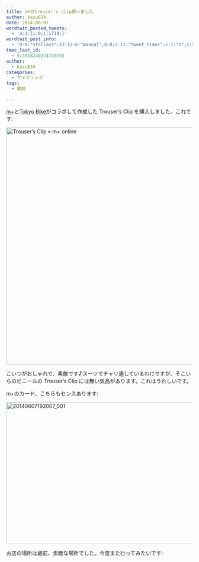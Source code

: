 ```yaml
---
title: m+のtrouser’s clip買いました
author: kazu634
date: 2014-06-07
wordtwit_posted_tweets:
  - 'a:1:{i:0;i:1719;}'
wordtwit_post_info:
  - 'O:8:"stdClass":13:{s:6:"manual";b:0;s:11:"tweet_times";s:1:"1";s:5:"delay";s:1:"0";s:7:"enabled";s:1:"1";s:10:"separation";i:60;s:7:"version";s:3:"3.6";s:14:"tweet_template";b:0;s:6:"status";i:2;s:6:"result";a:0:{}s:13:"tweet_counter";i:2;s:13:"tweet_log_ids";a:1:{i:0;i:1719;}s:9:"hash_tags";a:0:{}s:8:"accounts";a:1:{i:0;s:7:"kazu634";}}'
tmac_last_id:
  - 513518240224776193
author:
  - kazu634
categories:
  - サイクリング
tags:
  - 蔵前

---
```

<a href="http://m-piu.com/catalog/trousers-clip/" onclick="__gaTracker('send', 'event', 'outbound-article', 'http://m-piu.com/catalog/trousers-clip/', 'm+');">m+</a>と<a href="http://www.tokyobike.com/" onclick="__gaTracker('send', 'event', 'outbound-article', 'http://www.tokyobike.com/', 'Tokyo Bike');" title="Tokyo Bike"  target="_blank">Tokyo Bike</a>がコラボして作成した Trouser&#8217;s Clip を購入しました。これです:

<a href="http://m-piu.com/catalog/trousers-clip/" onclick="__gaTracker('send', 'event', 'outbound-article', 'http://m-piu.com/catalog/trousers-clip/', '');" title="Trouser’s Clip « m+ online"  target="_blank"><img class="aligncenter" alt="Trouser’s Clip « m+ online" src="https://farm6.staticflickr.com/5544/14364589392_650490fd08_z.jpg" width="622" height="640" /></a>

こいつがおしゃれで、素敵です♪スーツでチャリ通しているわけですが、そこいらのビニールの Trouser&#8217;s Clip には無い気品があります。これはうれしいです。

m+のカード、こちらもセンスあります:

<a href="https://www.flickr.com/photos/42332031@N02/14364274934" onclick="__gaTracker('send', 'event', 'outbound-article', 'https://www.flickr.com/photos/42332031@N02/14364274934', '');" title="20140607192007_001 by Kazuhiro MUSASHI, on Flickr"><img class="aligncenter" alt="20140607192007_001" src="https://farm3.staticflickr.com/2900/14364274934_910f87455c_z.jpg" width="640" height="383" /></a>

お店の場所は蔵前、素敵な場所でした。今度また行ってみたいです:

<div class="cgmp-centering-container-handle" align="center">
<div class="google-map-placeholder" id="05042b571dab21c846545595109d8751" style="width: 350px; height: 350px;">
<div align="center" style="background:url('http://blog.kazu634.com/wp-content/plugins/comprehensive-google-map-plugin/assets/css/images/loading.gif') no-repeat 0 0 transparent !important; height:100px; width:100px; position: relative; top: 125px !important;">
</div>
</div>
  
<div class="direction-controls-placeholder" id="direction-controls-placeholder-05042b571dab21c846545595109d8751" style="background: white; width: 350px; margin-top: 5px; border: 1px solid #EBEBEB; display: none; padding: 18px 0 9px 0;">
<div class="d_close-wrapper">
<a id="d_close" href="javascript:void(0)"> <img src="http://blog.kazu634.com/wp-content/plugins/comprehensive-google-map-plugin/assets/css/images/transparent.png" class="close" /> </a>
</div>
    
<div style="" id="travel_modes_div" class="dir-tm kd-buttonbar">
<a tabindex="3" class="kd-button kd-button-left selected" href="javascript:void(0)" id="dir_d_btn" title="By car"> <img class="dir-tm-d" src="http://blog.kazu634.com/wp-content/plugins/comprehensive-google-map-plugin/assets/css/images/transparent.png" /> </a> <a tabindex="3" class="kd-button kd-button-right" href="javascript:void(0)" id="dir_w_btn" title="Walking"> <img class="dir-tm-w" src="http://blog.kazu634.com/wp-content/plugins/comprehensive-google-map-plugin/assets/css/images/transparent.png" /> </a>
</div>
    
<div class="dir-clear">
</div>
    
<div id="dir_wps">
<div id="dir_wp_0" class="dir-wp">
<div class="dir-wp-hl">
<div id="dir_m_0" class="dir-m" style="cursor: -moz-grab;">
<div style="width: 24px; height: 24px; overflow: hidden; position: relative;">
<img style="position: absolute; left: 0px; top: -141px; -moz-user-select: none; border: 0px none; padding: 0px; margin: 0px;" src="http://blog.kazu634.com/wp-content/plugins/comprehensive-google-map-plugin/assets/css/images/directions.png" />
</div>
</div>
          
<div class="dir-input">
<div class="kd-input-text-wrp">
<input type="text" maxlength="2048" tabindex="4" value="" name="a_address" id="a_address" title="Start address" class="wp kd-input-text" autocomplete="off" autocorrect="off" />
</div>
</div>
</div>
</div>
      
<div class="dir-rev-wrapper">
<div id="dir_rev" title="Get reverse directions">
<a id="reverse-btn" href="javascript:void(0)" class="kd-button"> <img class="dir-reverse" src="http://blog.kazu634.com/wp-content/plugins/comprehensive-google-map-plugin/assets/css/images/transparent.png" /> </a>
</div>
</div>
      
<div id="dir_wp_1" class="dir-wp">
<div class="dir-wp-hl">
<div id="dir_m_1" class="dir-m" style="cursor: -moz-grab;">
<div style="width: 24px; height: 24px; overflow: hidden; position: relative;">
<img style="position: absolute; left: 0px; top: -72px; -moz-user-select: none; border: 0px none; padding: 0px; margin: 0px;" src="http://blog.kazu634.com/wp-content/plugins/comprehensive-google-map-plugin/assets/css/images/directions.png" />
</div>
</div>
          
<div class="dir-input">
<div class="kd-input-text-wrp">
<input type="text" maxlength="2048" tabindex="4" value="" name="b_address" id="b_address" title="End address" class="wp kd-input-text" autocomplete="off" autocorrect="off" />
</div>
</div>
</div>
</div>
</div>
    
<div id="dir_controls">
<div class="d_links">
<span id="d_options_toggle"> <a id="d_options_show" class="no-wrap" href="javascript:void(0)" style="display: none !important;">Show options</a> <a id="d_options_hide" class="no-wrap" href="javascript:void(0)" style="display: none !important;">Hide options</a> <b><span style="color: blue">Additional options</span></b> </span>
</div>
      
<div id="d_options" style="margin-bottom: 5px; text-align: left;">
<input type="checkbox" tabindex="5" name="05042b571dab21c846545595109d8751_avoid_hway" id="05042b571dab21c846545595109d8751_avoid_hway" /> <label for="05042b571dab21c846545595109d8751_avoid_hway">Avoid highways</label> <input type="checkbox" tabindex="5" name="05042b571dab21c846545595109d8751_avoid_tolls" id="05042b571dab21c846545595109d8751_avoid_tolls" /> <label for="05042b571dab21c846545595109d8751_avoid_tolls">Avoid tolls</label> <input type="radio" name="05042b571dab21c846545595109d8751_travel_mode" id="05042b571dab21c846545595109d8751_radio_km" /> <label for="05042b571dab21c846545595109d8751_radio_km">KM</label> <input type="radio" name="05042b571dab21c846545595109d8751_travel_mode" id="05042b571dab21c846545595109d8751_radio_miles" checked="checked" /> <label for="05042b571dab21c846545595109d8751_radio_miles">Miles</label>
</div>
      
<div class="dir-sub-cntn">
<button tabindex="6" name="btnG" type="submit" id="d_sub" class="kd-button kd-button-submit">Get Directions</button> <button tabindex="6" name="btnG" type="button" style="display: none;" id="print_sub" class="kd-button kd-button-submit">Print Directions</button>
</div>
</div>
</div>
  
<div id="rendered-directions-placeholder-05042b571dab21c846545595109d8751" style="display: none; border: 1px solid #ddd; width: 350px; margin-top: 10px; direction: ltr; overflow: auto; height: 180px; padding: 5px;" class="rendered-directions-placeholder">
</div>
</div>
